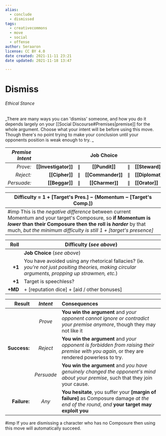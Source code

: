 ```yaml
---
alias:
  - conclude
  - dismissed
tags:
  - creativecommons
  - move
  - social
  - offense
author: Seraaron
license: CC BY 4.0
date created: 2021-11-11 23:21
date updated: 2021-11-18 13:47

---
```


# Dismiss

###### Ethical Stance

_There are many ways you can 'dismiss' someone, and how you do it depends largely on your [[Social Discourse#Premises|premise]] for the whole argument. Choose what your intent will be before using this move. Though there's no point trying to make your conclusion until your opponents position is weak enough to try. _

| _Premise Intent_ |                      |     |     Job Choice    |     |                  |
| ---------------: | -------------------: | :-: | :---------------: | :-: | :--------------- |
|         _Prove:_ | **[[Investigator]]** |  ∥  |   **[[Pundit]]**  |  ∥  | **[[Steward]]**  |
|        _Reject:_ |       **[[Cipher]]** |  ∥  | **[[Commander]]** |  ∥  | **[[Diplomat]]** |
|      _Persuade:_ |       **[[Beggar]]** |  ∥  |  **[[Charmer]]**  |  ∥  | **[[Orator]]**   |

| Difficulty = 1 + [Target's Pres.] − (Momentum − [Target's Comp.])                                                                                                                                                                                      |
| ------------------------------------------------------------------------------------------------------------------------------------------------------------------------------------------------------------------------------------------------------ |
| #imp This is  the _negative difference_ between current Momentum and your target's Composure, so **if Momentum is _lower_ than their Composure then the roll is _harder_** by that much, _but the minimum difficulty is still 1 + [target's presence]_ |

|    Roll | Difficulty (_see above_)                                                                                                                          |
| ------: | ------------------------------------------------------------------------------------------------------------------------------------------------- |
|         | **Job Choice** (_see above_)                                                                                                                      |
|  **+1** | You have avoided using any rhetorical fallacies? (ie. _you're not just positing theories, making circular arguments, propping up strawmen, etc._) |
|  **+1** | Target is speechless?                                                                                                                             |
| **+MD** | + [reputation dice] + [aid / other bonuses]                                                                                                       |

|       Result |  _Intent_  | Consequences                                                                                                                                   |
| -----------: | :--------: | :--------------------------------------------------------------------------------------------------------------------------------------------- |
|              |   _Prove_  | **You win the argument** and _your opponent cannot ignore or contradict your premise anymore_, though they may not like it                     |
| **Success:** |  _Reject_  | **You win the argument** and _your opponent is forbidden from raising their premise with you again_, or they are rendered powerless to try.    |
|              | _Persuade_ | **You win the argument** and _you have genuinely changed  the opponent's mind about your premise_, such that they join your cause.             |
| **Failure:** |    _Any_   | **You hesitate**, you suffer your **[margin of failure]** as Composure damage _at the end of the round_, _and_ **your target may exploit you** |

#imp If you are dismissing a character who has no Composure then using this move will automatically succeed.
